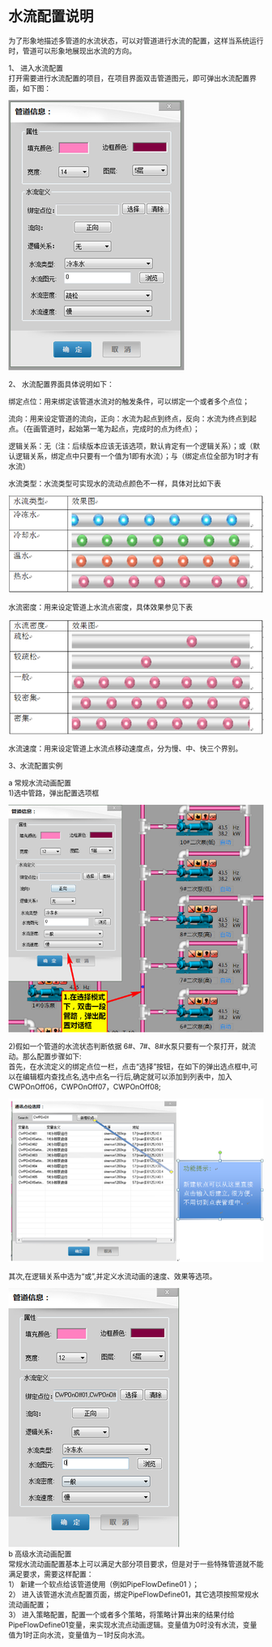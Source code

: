 # 水流配置说明

为了形象地描述多管道的水流状态，可以对管道进行水流的配置，这样当系统运行时，管道可以形象地展现出水流的方向。

1、    进入水流配置  
打开需要进行水流配置的项目，在项目界面双击管道图元，即可弹出水流配置界面，如下图：

![](/assets/水流配置.png)

2、    水流配置界面具体说明如下：

绑定点位：用来绑定该管道水流对的触发条件，可以绑定一个或者多个点位；

流向：用来设定管道的流向，正向：水流为起点到终点，反向：水流为终点到起点。（在画管道时，起始第一笔为起点，完成时的点为终点）；

逻辑关系：无（注：后续版本应该无该选项，默认肯定有一个逻辑关系）；或（默认逻辑关系，绑定点中只要有一个值为1即有水流）；与（绑定点位全部为1时才有水流）

水流类型：水流类型可实现水的流动点颜色不一样，具体对比如下表

![](/assets/水流颜色对比图.png)

水流密度：用来设定管道上水流点密度，具体效果参见下表

![](/assets/水流密度对比图.png)

水流速度：用来设定管道上水流点移动速度点，分为慢、中、快三个界别。

3、水流配置实例

a 常规水流动画配置  
1\)选中管路，弹出配置选项框

![](/assets/常规水流配置选项框.png)

2\)假如一个管道的水流状态判断依据 6\#、7\#、8\#水泵只要有一个泵打开，就流动。那么配置步骤如下:  
    首先，在水流定义的绑定点位一栏，点击“选择”按钮，在如下的弹出选点框中,可以在编辑框内查找点名,选中点名一行后,确定就可以添加到列表中，加入CWPOnOff06，CWPOnOff07，CWPOnOff08;

![](/assets/常规水流配置点位绑定2.png)

   其次,在逻辑关系中选为“或”,并定义水流动画的速度、效果等选项。

![](/assets/常规管道水流配置管道信息.png)  
b 高级水流动画配置  
常规水流动画配置基本上可以满足大部分项目要求，但是对于一些特殊管道就不能满足要求，需要这样配置：  
1）    新建一个软点给该管道使用（例如PipeFlowDefine01 ）；  
2）    进入该管道水流点配置页面，绑定PipeFlowDefine01，其它选项按照常规水流动画配置；  
3）    进入策略配置，配置一个或者多个策略，将策略计算出来的结果付给PipeFlowDefine01变量，来实现水流点动画逻辑。变量值为0时没有水流，变量值为1时正向水流，变量值为－1时反向水流。

